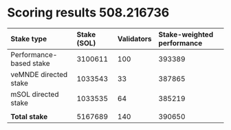 # Scoring results 508.216736

| Stake type              | Stake (SOL) | Validators | Stake-weighted performance |
|:------------------------|:------------|:-----------|:---------------------------|
| Performance-based stake | 3100611     | 100        | 393389                     |
| veMNDE directed stake   | 1033543     | 33         | 387865                     |
| mSOL directed stake     | 1033535     | 64         | 385219                     |
|                         |             |            |                            |
| **Total stake**         | 5167689     | 140        | 390650                     |
